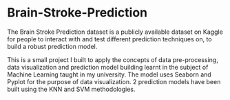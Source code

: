 # Brain-Stroke-Prediction
The Brain Stroke Prediction dataset is a publicly available dataset on Kaggle for people to interact with and test different prediction techniques on, to build a robust prediction model.

This is a small project I built to apply the concepts of data pre-processing, data visualization and prediction model building learnt in the subject of Machine Learning taught in my university.
The model uses Seaborn and Pyplot for the purpose of data visualization. 2 prediction models have been built using the KNN and SVM methodologies.
